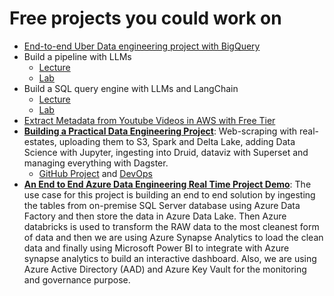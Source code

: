 # Free projects you could work on

- [End-to-end Uber Data engineering project with BigQuery](https://www.youtube.com/watch?v=WpQECq5Hx9g)
- Build a pipeline with LLMs
  - [Lecture](https://www.dataengineer.io/course/large-language-models-day-1-lecture)
  - [Lab](https://www.dataengineer.io/course/large-language-models-day-1-lab)
- Build a SQL query engine with LLMs and LangChain
  - [Lecture](https://www.dataengineer.io/course/large-language-models-day-2-lecture)
  - [Lab](https://www.dataengineer.io/course/large-language-models-day-2-lab)
- [Extract Metadata from Youtube Videos in AWS with Free Tier](https://github.com/Proggleb/youtube_data_engineering_project)
- **[Building a Practical Data Engineering Project](https://www.ssp.sh/blog/data-engineering-project-in-twenty-minutes/)**: Web-scraping with real-estates, uploading them to S3, Spark and Delta Lake, adding Data Science with Jupyter, ingesting into Druid, dataviz with Superset and managing everything with Dagster.
  - [GitHub Project](https://github.com/sspaeti-com/practical-data-engineering) and [DevOps](https://github.com/sspaeti-com/data-engineering-devops)
- **[An End to End Azure Data Engineering Real Time Project Demo](https://www.youtube.com/watch?v=iQ41WqhHglk)**: The use case for this project is building an end to end solution by ingesting the tables from on-premise SQL Server database using Azure Data Factory and then store the data in Azure Data Lake. Then Azure databricks is used to transform the RAW data to the most cleanest form of data and then we are using Azure Synapse Analytics to load the clean data and finally using Microsoft Power BI to integrate with Azure synapse analytics to build an interactive dashboard. Also, we are using Azure Active Directory (AAD) and Azure Key Vault for the monitoring and governance purpose. 

